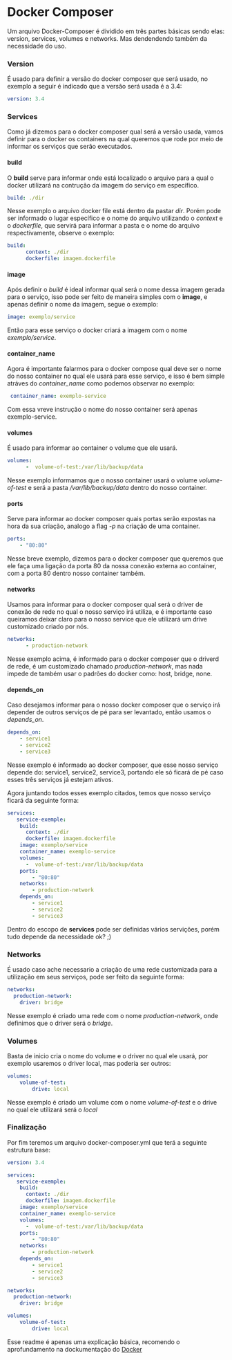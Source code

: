 # Docker Composer

Um arquivo Docker-Composer é dividido em três partes básicas sendo elas: version, services, volumes e networks. Mas dendendendo também da necessidade do uso.

### Version 

É usado para definir a versão do docker composer que será usado, no exemplo a seguir é indicado que a versão será usada é a 3.4:
```yml
version: 3.4
```

### Services

Como já dizemos para o docker composer qual será a versão usada, vamos definir para o docker os containers na qual queremos que rode por meio de informar os serviços que serão executados. 

#### build

O **build** serve para informar onde está localizado o arquivo para a qual o docker utilizará na contrução da imagem do serviço em específico.
```yml
build: ./dir
```
Nesse exemplo o arquivo docker file está dentro da pastar *dir*. Porém pode ser informado o lugar específico e o nome do arquivo utilizando o *context* e o *dockerfile*, que servirá para informar a pasta e o nome do arquivo respectivamente, observe o exemplo:
```yml
build:
      context: ./dir
      dockerfile: imagem.dockerfile
```

#### image

Após definir o *build* é ideal informar qual será o nome dessa imagem gerada para o serviço, isso pode ser feito de maneira simples com o **image**, e apenas definir o nome da imagem, segue o exemplo:
```yml
image: exemplo/service
```
Então para esse serviço o docker criará a imagem com o nome *exemplo/service*.

####  container_name

Agora é importante falarmos para o docker compose qual deve ser o nome do nosso container no qual ele usará para esse serviço, e isso é bem simple atráves do *container_name* como podemos observar no exemplo:
```yml
 container_name: exemplo-service
```
Com essa vreve instrução o nome do nosso container será apenas exemplo-service.

#### volumes
É usado para informar ao container o volume que ele usará.
```yml
volumes:
      -  volume-of-test:/var/lib/backup/data
```
Nesse exemplo informamos que o nosso container usará o volume *volume-of-test* e será a pasta */var/lib/backup/data* dentro do nosso container.
#### ports
Serve para informar ao docker composer quais portas serão expostas na hora da sua criação, analogo a flag *-p* na criação de uma container.
```yml
ports:
    - "80:80"
```
Nesse breve exemplo, dizemos para o docker composer que queremos que ele faça uma ligação da porta 80 da nossa conexão externa ao container, com a porta 80 dentro nosso container também.

#### networks
Usamos para informar para o docker composer qual será o driver de conexão de rede no qual o nosso serviço irá utiliza, e é importante caso queiramos deixar claro para o nosso service que ele utilizará um drive customizado criado por nós.
```yml
networks:
      - production-network
```
Nesse exemplo acima, é informado para o docker composer que o driverd de rede, é um customizado chamado *production-network*, mas nada impede de também usar o padrões do docker como: host, bridge, none.

#### depends_on
Caso desejamos informar para o nosso docker composer que o serviço irá depender de outros serviços de pé para ser levantado, então usamos o *depends_on*.
```yml
depends_on:
    - service1
    - service2
    - service3
```
Nesse exemplo é informado ao docker composer, que esse nosso serviço depende do: service1, service2, service3, portando ele só ficará de pé caso esses três serviços já estejam ativos.

Agora juntando todos esses exemplo citados, temos que nosso serviço ficará da seguinte forma:
```yml
services:
   service-exemple:
    build:
      context: ./dir
      dockerfile: imagem.dockerfile
    image: exemplo/service
    container_name: exemplo-service
    volumes:
      -  volume-of-test:/var/lib/backup/data
    ports:
        - "80:80"
    networks:
        - production-network
    depends_on:
        - service1
        - service2
        - service3
```

Dentro do escopo de **services** pode ser definidas vários servições, porém tudo depende da necessidade ok? ;)

### Networks

É usado caso ache necessario a criação de uma rede customizada para a utilização em seus serviços, pode ser feito da seguinte forma:
```yml
networks:
  production-network:
    driver: bridge
```
Nesse exemplo é criado uma rede com o nome *production-network*, onde definimos que o driver será o *bridge*.

### Volumes
Basta de inicio cria o nome do volume e o driver no qual ele usará, por exemplo usaremos o driver local, mas poderia ser outros:
```yml
volumes:
    volume-of-test:
        drive: local
```
Nesse exemplo é criado um volume com o nome *volume-of-test* e o drive no qual ele utilizará será o *local*

### Finalização 
Por fim teremos um arquivo docker-composer.yml que terá a seguinte estrutura base:
```yml
version: 3.4

services:
   service-exemple:
    build:
      context: ./dir
      dockerfile: imagem.dockerfile
    image: exemplo/service
    container_name: exemplo-service
    volumes:
      -  volume-of-test:/var/lib/backup/data
    ports:
        - "80:80"
    networks:
        - production-network
    depends_on:
        - service1
        - service2
        - service3

networks:
  production-network:
    driver: bridge

volumes:
    volume-of-test:
        drive: local
```

Esse readme é apenas uma explicação básica, recomendo o aprofundamento na dockumentação do [Docker](https://docs.docker.com/compose/compose-file/compose-file-v3/)